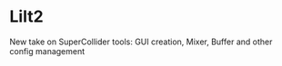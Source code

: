 Lilt2
=====

New take on SuperCollider tools: GUI creation, Mixer, Buffer and other config management
